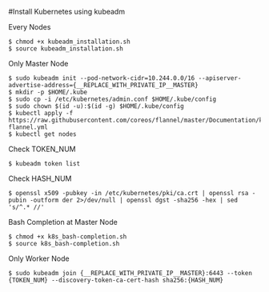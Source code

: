 #Install Kubernetes using kubeadm

Every Nodes
```
$ chmod +x kubeadm_installation.sh
$ source kubeadm_installation.sh
```

Only Master Node
```
$ sudo kubeadm init --pod-network-cidr=10.244.0.0/16 --apiserver-advertise-address={__REPLACE_WITH_PRIVATE_IP__MASTER}
$ mkdir -p $HOME/.kube
$ sudo cp -i /etc/kubernetes/admin.conf $HOME/.kube/config
$ sudo chown $(id -u):$(id -g) $HOME/.kube/config
$ kubectl apply -f https://raw.githubusercontent.com/coreos/flannel/master/Documentation/kube-flannel.yml
$ kubectl get nodes
```

Check TOKEN_NUM
```
$ kubeadm token list
```

Check HASH_NUM
```
$ openssl x509 -pubkey -in /etc/kubernetes/pki/ca.crt | openssl rsa -pubin -outform der 2>/dev/null | openssl dgst -sha256 -hex | sed 's/^.* //'
```

Bash Completion at Master Node
```
$ chmod +x k8s_bash-completion.sh
$ source k8s_bash-completion.sh
```

Only Worker Node
```
$ sudo kubeadm join {__REPLACE_WITH_PRIVATE_IP__MASTER}:6443 --token {TOKEN_NUM} --discovery-token-ca-cert-hash sha256:{HASH_NUM}
```
